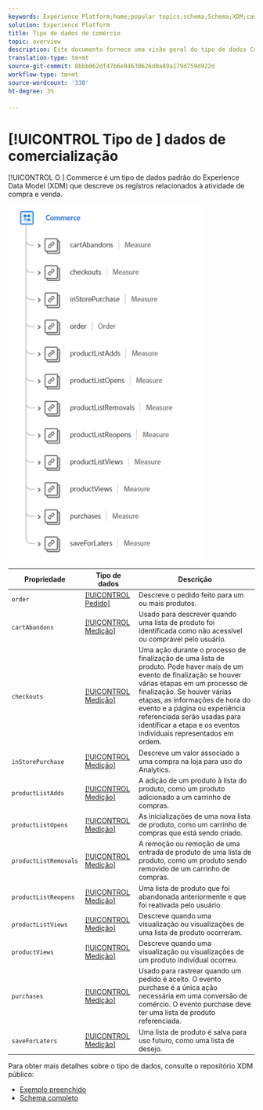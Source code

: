 ```yaml
---
keywords: Experience Platform;home;popular topics;schema;Schema;XDM;campos;schemas;Schemas;commerce;datatype;data-type;data type;;home;popular topics;;XDM;fields;details;commerce;datatype;data-type;data type;data type;
solution: Experience Platform
title: Tipo de dados de comércio
topic: overview
description: Este documento fornece uma visão geral do tipo de dados Commerce Experience Data Model (XDM).
translation-type: tm+mt
source-git-commit: 8bbb062df47b6e94630626d0a89a179d759d922d
workflow-type: tm+mt
source-wordcount: '338'
ht-degree: 3%

---
```



# [!UICONTROL Tipo de ] dados de comercialização

[!UICONTROL O ] Commerce é um tipo de dados padrão do Experience Data Model (XDM) que descreve os registros relacionados à atividade de compra e venda.

<img src="../images/data-types/commerce.PNG" width="400" /><br />

| Propriedade | Tipo de dados | Descrição |
| --- | --- | --- |
| `order` | [[!UICONTROL Pedido]](./order.md) | Descreve o pedido feito para um ou mais produtos. |
| `cartAbandons` | [[!UICONTROL Medição]](./measure.md) | Usado para descrever quando uma lista de produto foi identificada como não acessível ou comprável pelo usuário. |
| `checkouts` | [[!UICONTROL Medição]](./measure.md) | Uma ação durante o processo de finalização de uma lista de produto. Pode haver mais de um evento de finalização se houver várias etapas em um processo de finalização. Se houver várias etapas, as informações de hora do evento e a página ou experiência referenciada serão usadas para identificar a etapa e os eventos individuais representados em ordem. |
| `inStorePurchase` | [[!UICONTROL Medição]](./measure.md) | Descreve um valor associado a uma compra na loja para uso do Analytics. |
| `productListAdds` | [[!UICONTROL Medição]](./measure.md) | A adição de um produto à lista do produto, como um produto adicionado a um carrinho de compras. |
| `productListOpens` | [[!UICONTROL Medição]](./measure.md) | As inicializações de uma nova lista de produto, como um carrinho de compras que está sendo criado. |
| `productListRemovals` | [[!UICONTROL Medição]](./measure.md) | A remoção ou remoção de uma entrada de produto de uma lista de produto, como um produto sendo removido de um carrinho de compras. |
| `productListReopens` | [[!UICONTROL Medição]](./measure.md) | Uma lista de produto que foi abandonada anteriormente e que foi reativada pelo usuário. |
| `productListViews` | [[!UICONTROL Medição]](./measure.md) | Descreve quando uma visualização ou visualizações de uma lista de produto ocorreram. |
| `productViews` | [[!UICONTROL Medição]](./measure.md) | Descreve quando uma visualização ou visualizações de um produto individual ocorreu. |
| `purchases` | [[!UICONTROL Medição]](./measure.md) | Usado para rastrear quando um pedido é aceito. O evento purchase é a única ação necessária em uma conversão de comércio. O evento purchase deve ter uma lista de produto referenciada. |
| `saveForLaters` | [[!UICONTROL Medição]](./measure.md) | Uma lista de produto é salva para uso futuro, como uma lista de desejo. |

Para obter mais detalhes sobre o tipo de dados, consulte o repositório XDM público:

* [Exemplo preenchido](https://github.com/adobe/xdm/blob/master/components/datatypes/marketing/commerce.example.1.json)
* [Schema completo](https://github.com/adobe/xdm/blob/master/components/datatypes/marketing/commerce.schema.json)